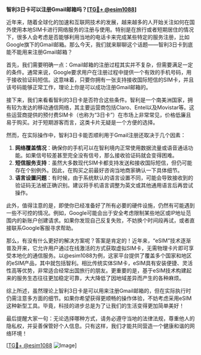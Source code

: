 **智利3日卡可以注册Gmail邮箱吗？[[TG💪+ @esim1088](https://t.me/s/esim1088)]**

近年来，随着全球化的加速和互联网技术的发展，越来越多的人开始关注如何在国外使用本地SIM卡进行网络服务的注册与使用。特别是在旅行或者短期居住的情况下，很多人会考虑是否能够利用当地的电话卡来完成某些特定的服务注册，比如Google旗下的Gmail邮箱。那么今天，我们就来聊聊这个话题——智利3日卡到底能不能用来注册Gmail邮箱？

首先，我们需要明确一点：Gmail邮箱的注册过程其实并不复杂，但需要满足一定的条件。通常来说，Google要求用户在注册过程中提供一个有效的手机号码，用于接收验证码短信。这意味着，只要你拥有一张支持接收国际短信的SIM卡，并且该号码能够正常工作，理论上你是可以成功注册Gmail邮箱的。

接下来，我们来看看智利的3日卡是否符合这些条件。智利是一个南美洲国家，拥有较为发达的移动通信网络，其主要运营商包括Claro、Entel以及Movistar等。这些运营商提供的预付费SIM卡（也称为“3日卡”）在市场上非常常见，价格低廉且易于购买。对于短期游客而言，这类卡片无疑是一个方便的选择。

然而，在实际操作中，智利3日卡能否顺利用于Gmail注册还取决于几个因素：

1. **网络覆盖情况**：确保你的手机可以在智利境内正常使用数据流量或语音通话功能。如果信号较差甚至完全没有信号，那么接收验证码就会变得困难。
2. **短信服务支持**：虽然大多数现代SIM卡都支持发送和接收国际短信，但仍可能存在个别例外。因此，在购买之前最好咨询当地商家确认一下具体细节。
3. **语言设置问题**：有时候，由于系统默认的语言设置不同，可能会导致接收到的验证码无法被正确识别。建议将手机语言调整为英文或其他通用语言后再尝试操作。

此外，值得注意的是，即使你已经准备好了所有必要的硬件设施，仍然有可能遇到一些不可控的情况。例如，Google可能会出于安全考虑限制某些地区或IP地址范围内的新账户创建请求。如果你发现自己反复失败，不妨换个时间段再试，或者直接联系Google客服寻求帮助。

那么，有没有什么更好的解决方案呢？答案是肯定的！近年来，“eSIM”技术逐渐普及开来，它允许用户通过在线激活的方式获取虚拟SIM卡，无需物理卡片即可享受本地化的通信服务。以@esim1088为例，这家平台提供了覆盖多个国家和地区的eSIM产品，其中就包括智利。相比传统实体SIM卡，eSIM具有安装便捷、灵活性高等优势，非常适合经常出国旅行的朋友。更重要的是，基于eSIM技术构建起来的服务生态往往更加稳定可靠，大大降低了因地域差异而产生的各种麻烦。

综上所述，虽然理论上智利3日卡是可以用来注册Gmail邮箱的，但在实际执行时仍需注意多方面的细节。如果你希望获得更顺畅的操作体验，不妨考虑采用eSIM这种新型工具。毕竟，科技的进步总是为了让我们的生活变得更加简单美好！

最后提醒大家一句：无论选择哪种方式，请务必遵守当地的法律法规，尊重他人的隐私权，并妥善保管好个人信息。只有这样，我们才能共同营造一个健康和谐的网络环境！

[[TG💪+ @esim1088](https://t.me/s/esim1088) ![Image](https://i.postimg.cc/4NQfJmqS/Snipaste-2025-05-13-00-14-12.png)]